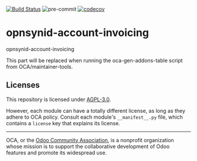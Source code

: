[![Build Status](https://travis-ci.com/open-synergy/opnsynid-account-invoicing.svg?branch=8.0)](https://travis-ci.com/open-synergy/opnsynid-account-invoicing)
![pre-commit](https://github.com/open-synergy/opnsynid-account-invoicing/actions/workflows/pre-commit.yml/badge.svg)
[![codecov](https://codecov.io/gh/open-synergy/opnsynid-account-invoicing/branch/8.0/graph/badge.svg)](https://codecov.io/gh/open-synergy/opnsynid-account-invoicing)

<!-- /!\ do not modify above this line -->

# opnsynid-account-invoicing

opnsynid-account-invoicing

<!-- /!\ do not modify below this line -->

<!-- prettier-ignore-start -->

[//]: # (addons)

This part will be replaced when running the oca-gen-addons-table script from OCA/maintainer-tools.

[//]: # (end addons)

<!-- prettier-ignore-end -->

## Licenses

This repository is licensed under [AGPL-3.0](LICENSE).

However, each module can have a totally different license, as long as they adhere to OCA
policy. Consult each module's `__manifest__.py` file, which contains a `license` key
that explains its license.

----

OCA, or the [Odoo Community Association](http://odoo-community.org/), is a nonprofit
organization whose mission is to support the collaborative development of Odoo features
and promote its widespread use.
